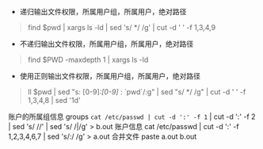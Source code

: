 * 递归输出文件权限，所属用户组，所属用户，绝对路径  
> find $pwd | xargs ls -ld | sed 's/  */ /g' | cut -d ' ' -f 1,3,4,9
* 不递归输出文件权限，所属用户组，所属用户，绝对路径
> find $PWD -maxdepth 1 | xargs ls -ld
* 使用正则输出文件权限，所属用户组，所属用户，绝对路径
> ll $pwd | sed "s: [0-9]*\:[0-9]* : \`pwd\`\/:g" | sed "s/  */ /g" | cut -d ' ' -f 1,3,4,8 | sed '1d'


账户的所属组信息
groups `cat /etc/passwd | cut -d ':' -f 1` | cut -d ':' -f 2 | sed 's/ //' | sed 's/ /|/g' > b.out
账户信息
cat /etc/passwd | cut -d ':' -f 1,2,3,4,6,7 | sed 's/:/ /g' > a.out
合并文件
paste a.out b.out
